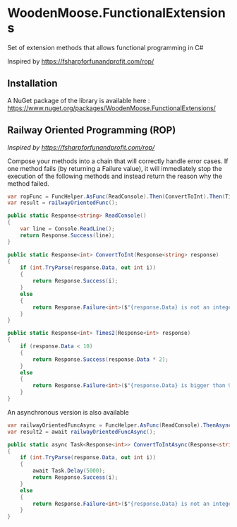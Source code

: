 # WoodenMoose.FunctionalExtensions
Set of extension methods that allows functional programming in C#

Inspired by https://fsharpforfunandprofit.com/rop/

Installation
-------
A NuGet package of the library is available here : https://www.nuget.org/packages/WoodenMoose.FunctionalExtensions/

Railway Oriented Programming (ROP)
-------
*Inspired by https://fsharpforfunandprofit.com/rop/*

Compose your methods into a chain that will correctly handle error cases.
If one method fails (by returning a Failure value), it will immediately stop the execution of the following methods and instead return the reason why the method failed.

```csharp
var ropFunc = FuncHelper.AsFunc(ReadConsole).Then(ConvertToInt).Then(Times2);
var result = railwayOrientedFunc();
```

```csharp
public static Response<string> ReadConsole()
{
    var line = Console.ReadLine();
    return Response.Success(line);
}

public static Response<int> ConvertToInt(Response<string> response)
{
    if (int.TryParse(response.Data, out int i))
    {
        return Response.Success(i);
    }
    else
    {
        return Response.Failure<int>($"{response.Data} is not an integer");
    }
}

public static Response<int> Times2(Response<int> response)
{
    if (response.Data < 10)
    {
        return Response.Success(response.Data * 2);
    }
    else
    {
        return Response.Failure<int>($"{response.Data} is bigger than 9");
    }
}
```

An asynchronous version is also available

```csharp
var railwayOrientedFuncAsync = FuncHelper.AsFunc(ReadConsole).ThenAsync(ConvertToIntAsync).ThenAsync(Times2);
var result2 = await railwayOrientedFuncAsync();

public static async Task<Response<int>> ConvertToIntAsync(Response<string> response)
{
    if (int.TryParse(response.Data, out int i))
    {
        await Task.Delay(5000);
        return Response.Success(i);
    }
    else
    {
        return Response.Failure<int>($"{response.Data} is not an integer");
    }
}
```
